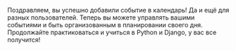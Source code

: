 Поздравляем, вы успешно добавили событие в календарь! Да и ещё для разных пользователей. Теперь вы можете управлять вашими событиями и 
быть организованным в планировании своего дня. Продолжайте практиковаться и учиться в Python и Django, у вас все получится!